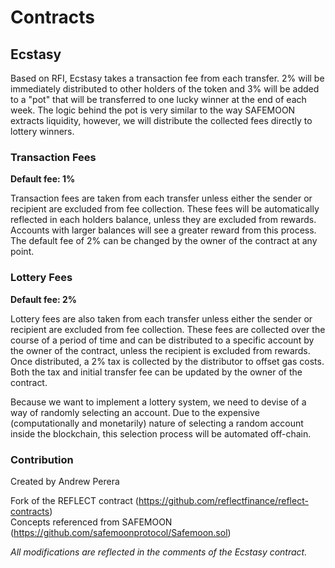 # Contracts

## Ecstasy

Based on RFI, Ecstasy takes a transaction fee from each transfer. 2% will be immediately distributed to other holders of the token and 3% will be added to a "pot" that will be transferred to one lucky winner at the end of each week. The logic behind the pot is very similar to the way SAFEMOON extracts liquidity, however, we will distribute the collected fees directly to lottery winners.

### Transaction Fees

**Default fee: 1%**

Transaction fees are taken from each transfer unless either the sender or recipient are excluded from fee collection. These fees will be automatically reflected in each holders balance, unless they are excluded from rewards. Accounts with larger balances will see a greater reward from this process. The default fee of 2% can be changed by the owner of the contract at any point.

### Lottery Fees

**Default fee: 2%**

Lottery fees are also taken from each transfer unless either the sender or recipient are excluded from fee collection. These fees are collected over the course of a period of time and can be distributed to a specific account by the owner of the contract, unless the recipient is excluded from rewards. Once distributed, a 2% tax is collected by the distributor to offset gas costs. Both the tax and initial transfer fee can be updated by the owner of the contract.

Because we want to implement a lottery system, we need to devise of a way of randomly selecting an account. Due to the expensive (computationally and monetarily) nature of selecting a random account inside the blockchain, this selection process will be automated off-chain.

### Contribution

Created by Andrew Perera

Fork of the REFLECT contract (https://github.com/reflectfinance/reflect-contracts)
\
Concepts referenced from SAFEMOON (https://github.com/safemoonprotocol/Safemoon.sol)

_All modifications are reflected in the comments of the Ecstasy contract._
